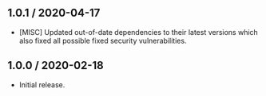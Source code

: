 ## 1.0.1 / 2020-04-17
- [MISC] Updated out-of-date dependencies to their latest versions which also fixed all possible fixed security vulnerabilities.

## 1.0.0 / 2020-02-18
- Initial release.